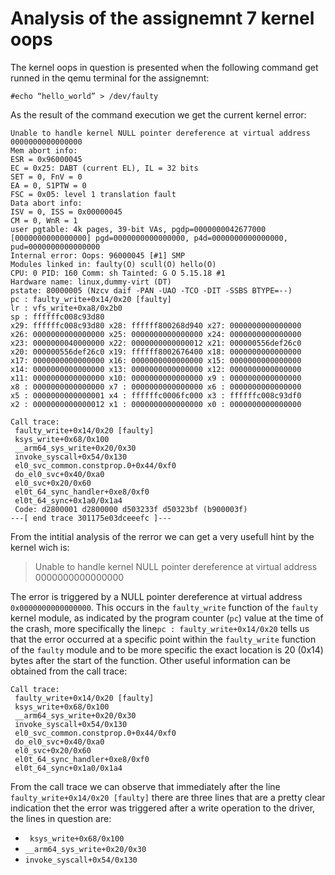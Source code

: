 # Analysis of the assignemnt 7 kernel oops
The kernel oops in question is presented when the following command get runned in the qemu terminal for the assignemnt:

	#echo “hello_world” > /dev/faulty

As the result of the command execution we get the current kernel error:

	Unable to handle kernel NULL pointer dereference at virtual address 0000000000000000
	Mem abort info:
	ESR = 0x96000045
	EC = 0x25: DABT (current EL), IL = 32 bits
	SET = 0, FnV = 0
	EA = 0, S1PTW = 0
	FSC = 0x05: level 1 translation fault
	Data abort info:
	ISV = 0, ISS = 0x00000045
	CM = 0, WnR = 1
	user pgtable: 4k pages, 39-bit VAs, pgdp=0000000042677000
	[0000000000000000] pgd=0000000000000000, p4d=0000000000000000, pud=0000000000000000
	Internal error: Oops: 96000045 [#1] SMP
	Modules linked in: faulty(O) scull(O) hello(O)
	CPU: 0 PID: 160 Comm: sh Tainted: G O 5.15.18 #1
	Hardware name: linux,dummy-virt (DT)
	pstate: 80000005 (Nzcv daif -PAN -UAO -TCO -DIT -SSBS BTYPE=--)
	pc : faulty_write+0x14/0x20 [faulty]
	lr : vfs_write+0xa8/0x2b0
	sp : ffffffc008c93d80
	x29: ffffffc008c93d80 x28: ffffff800268d940 x27: 0000000000000000
	x26: 0000000000000000 x25: 0000000000000000 x24: 0000000000000000
	x23: 0000000040000000 x22: 0000000000000012 x21: 000000556def26c0
	x20: 000000556def26c0 x19: ffffff8002676400 x18: 0000000000000000
	x17: 0000000000000000 x16: 0000000000000000 x15: 0000000000000000
	x14: 0000000000000000 x13: 0000000000000000 x12: 0000000000000000
	x11: 0000000000000000 x10: 0000000000000000 x9 : 0000000000000000
	x8 : 0000000000000000 x7 : 0000000000000000 x6 : 0000000000000000
	x5 : 0000000000000001 x4 : ffffffc0006fc000 x3 : ffffffc008c93df0
	x2 : 0000000000000012 x1 : 0000000000000000 x0 : 0000000000000000

	Call trace:
	 faulty_write+0x14/0x20 [faulty]
	 ksys_write+0x68/0x100
	 __arm64_sys_write+0x20/0x30
	 invoke_syscall+0x54/0x130
	 el0_svc_common.constprop.0+0x44/0xf0
	 do_el0_svc+0x40/0xa0
	 el0_svc+0x20/0x60
	 el0t_64_sync_handler+0xe8/0xf0
	 el0t_64_sync+0x1a0/0x1a4
	 Code: d2800001 d2800000 d503233f d50323bf (b900003f)
	---[ end trace 301175e03dceeefc ]---

From the intitial analysis of the rerror we can get a very usefull hint by the kernel wich is:

>Unable to handle kernel NULL pointer dereference at virtual address 0000000000000000

The error is triggered by a NULL pointer dereference at virtual address `0x0000000000000000`. This occurs in the `faulty_write` function of the `faulty` kernel module, as indicated by the program counter (`pc`) value at the time of the crash, more specifically the line`pc : faulty_write+0x14/0x20` tells us that the error occurred at a specific point within the `faulty_write` function of the `faulty` module and to be more specific the exact location is 20 (0x14) bytes after the start of the function.
Other useful information can be obtained from the call trace:

	Call trace:
	 faulty_write+0x14/0x20 [faulty]
	 ksys_write+0x68/0x100
	 __arm64_sys_write+0x20/0x30
	 invoke_syscall+0x54/0x130
	 el0_svc_common.constprop.0+0x44/0xf0
	 do_el0_svc+0x40/0xa0
	 el0_svc+0x20/0x60
	 el0t_64_sync_handler+0xe8/0xf0
	 el0t_64_sync+0x1a0/0x1a4

From the call trace we can observe that immediately after the line `faulty_write+0x14/0x20 [faulty]` there are three lines that are a pretty clear indication thet the error was triggered after a write operation to the driver, the lines in question are:
- ` ksys_write+0x68/0x100`
- `__arm64_sys_write+0x20/0x30`
- `invoke_syscall+0x54/0x130`